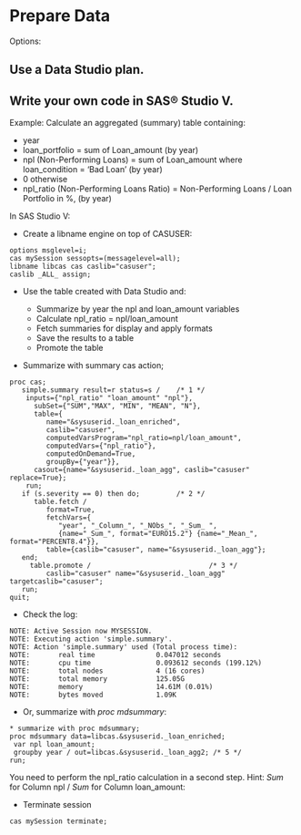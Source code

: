 # Prepare Data
Options:
## Use a Data Studio plan.
## Write your own code in SAS® Studio V.
Example: Calculate an aggregated (summary) table containing:
* year
* loan_portfolio = sum of Loan_amount (by year)
* npl (Non-Performing Loans) = sum of Loan_amount where loan_condition = ‘Bad Loan’ (by year)
* 0 otherwise
* npl_ratio (Non-Performing Loans Ratio) = Non-Performing Loans  / Loan Portfolio in %, (by year)

In SAS Studio V:
* Create a libname engine on top of CASUSER:
```SAS
options msglevel=i;
cas mySession sessopts=(messagelevel=all);
libname libcas cas caslib="casuser";
caslib _ALL_ assign;
```
* Use the table created with Data Studio and:

    * Summarize by year the npl and loan_amount variables
    * Calculate npl_ratio = npl/loan_amount
    * Fetch summaries for display and apply formats
    * Save the results to a table
    * Promote the table

* Summarize with summary cas action;
```SAS
proc cas;
   simple.summary result=r status=s /    /* 1 */
	inputs={"npl_ratio" "loan_amount" "npl"},
      subSet={"SUM","MAX", "MIN", "MEAN", "N"},
      table={
         name="&sysuserid._loan_enriched",
         caslib="casuser",
         computedVarsProgram="npl_ratio=npl/loan_amount",
         computedVars={"npl_ratio"},
         computedOnDemand=True,
         groupBy={"year"}},
      casout={name="&sysuserid._loan_agg", caslib="casuser" replace=True};
	run;
   if (s.severity == 0) then do;         /* 2 */
      table.fetch /
         format=True,
         fetchVars={
            "year", "_Column_", "_NObs_", "_Sum_ ",
            {name="_Sum_", format="EURO15.2"} {name="_Mean_", format="PERCENT8.4"}},
         table={caslib="casuser", name="&sysuserid._loan_agg"};
   end;
     table.promote /                             /* 3 */
         caslib="casuser" name="&sysuserid._loan_agg" targetcaslib="casuser";
   run;
quit;
```

* Check the log:
```log
NOTE: Active Session now MYSESSION.
NOTE: Executing action 'simple.summary'.
NOTE: Action 'simple.summary' used (Total process time):
NOTE:       real time               0.047012 seconds
NOTE:       cpu time                0.093612 seconds (199.12%)
NOTE:       total nodes             4 (16 cores)
NOTE:       total memory            125.05G
NOTE:       memory                  14.61M (0.01%)
NOTE:       bytes moved             1.09K
```

* Or, summarize with *proc mdsummary*:
```SAS
* summarize with proc mdsummary;
proc mdsummary data=libcas.&sysuserid._loan_enriched;
 var npl loan_amount;
 groupby year / out=libcas.&sysuserid._loan_agg2; /* 5 */
run;
```

You need to perform the npl_ratio calculation in a second step. Hint: _Sum_ for Column npl / _Sum_ for Column loan_amount:
 
* Terminate session
```SAS
cas mySession terminate;
```